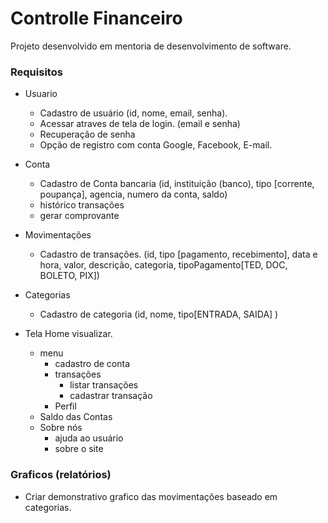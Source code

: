 # Controlle Financeiro

Projeto desenvolvido em mentoria de desenvolvimento de software.

### Requisitos

- Usuario
  - Cadastro de usuário (id, nome, email, senha).
  - Acessar atraves de tela de login. (email e senha)
  - Recuperação de senha
  - Opção de registro com conta Google, Facebook, E-mail.
  
- Conta 
  - Cadastro de Conta bancaria (id, instituição (banco), tipo [corrente, poupança], agencia, numero da conta, saldo)
  - histórico transações
  - gerar comprovante

- Movimentações
  - Cadastro de transações. (id, tipo [pagamento, recebimento], data e hora, valor, descrição, categoria, tipoPagamento[TED, DOC, BOLETO, PIX])  
  
- Categorias
  - Cadastro de categoria (id, nome, tipo[ENTRADA, SAIDA] )
    
- Tela Home visualizar.
  - menu 
    - cadastro de conta
    - transações
      - listar transações
      - cadastrar transação
    - Perfil
  - Saldo das Contas
  - Sobre nós 
    - ajuda ao usuário
    - sobre o site 

### Graficos (relatórios)
  - Criar demonstrativo grafico das movimentações baseado em categorias.
     
